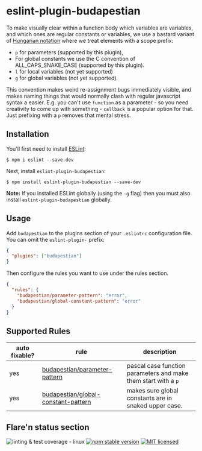 # eslint-plugin-budapestian

To make visually clear within a function body which variables are variables, and which ones
are regular constants or variables, we use a bastard variant of
[Hungarian notation](https://en.wikipedia.org/wiki/Hungarian_notation) where we treat elements
with a scope prefix:

- `p` for parameters (supported by this plugin),
- For global constants we use the C convention of ALL_CAPS_SNAKE_CASE (supported by this plugin).
- `l` for local variables (not yet supported)
- `g` for global variables (not yet supported).


This convention makes weird re-assignment bugs immediately visible, and makes naming things
that would normally clash with regular javascript syntax a easier. E.g. you can't use
`function` as a parameter - so you need creativity to come up with something - `callback` is
a popular option for that. Just prefixing with a `p` removes that mental stress.

## Installation

You'll first need to install [ESLint](http://eslint.org):

```
$ npm i eslint --save-dev
```

Next, install `eslint-plugin-budapestian`:

```
$ npm install eslint-plugin-budapestian --save-dev
```

**Note:** If you installed ESLint globally (using the `-g` flag) then you must also install `eslint-plugin-budapestian` globally.

## Usage

Add `budapestian` to the plugins section of your `.eslintrc` configuration file. You can omit the `eslint-plugin-` prefix:

```json
{
  "plugins": ["budapestian"]
}
```

Then configure the rules you want to use under the rules section.

```json
{
  "rules": {
    "budapestian/parameter-pattern": "error",
    "budapestian/global-constant-pattern": "error"
  }
}
```

## Supported Rules

| auto fixable? | rule                                                                    | description                                                    |
| ------------- | ----------------------------------------------------------------------- | -------------------------------------------------------------- |
| yes           | [budapestian/parameter-pattern](docs/rules/parameter-pattern.md)        | pascal case function parameters and make them start with a `p` |
| yes           | [budapestian/global-constant-pattern](rules/global-constant-pattern.md) | makes sure global constants are in snaked upper case.          |

## Flare'n status section

![linting & test coverage - linux](https://github.com/sverweij/eslint-plugin-budapestian/workflows/linting%20&%20test%20coverage%20-%20linux/badge.svg)
[![npm stable version](https://img.shields.io/npm/v/eslint-plugin-budapestian.svg?logo=npm)](https://npmjs.com/package/eslint-plugin-budapestian)
[![MIT licensed](https://img.shields.io/badge/license-MIT-blue.svg)](LICENSE)
